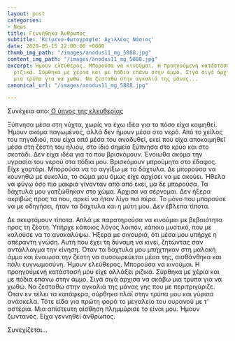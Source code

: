 ```yaml
---
layout: post
categories:
- News
title: Γεννήθηκα Άνθρωπος
subtitle: 'Κείμενο-Φωτογραφία: Αχιλλέας Νάσιος'
date: 2020-05-15 22:00:00 +0000
thumb_img_path: "/images/anodus11_mg_5888.jpg"
content_img_path: "/images/anodus11_mg_5888.jpg"
excerpt: Ήμουν ελεύθερος. Μπορούσα να κινούμαι. Η προηγούμενή κατάστασή μου είχε αλλάξει
  ριζικά. Σύρθηκα με χέρια και με πόδια επάνω στην άμμο. Σιγά σιγά άρχισα να σκάβω
  μια τρύπα για να χωθώ. Να ζεσταθώ στην αγκαλιά της μάνας...
canonical_url: "/images/anodus11_mg_5888.jpg"

---
```

Συνέχεια απο:<a href="https://hocusphotus.com/posts/anodus-10/" target="blank"> Ο ύπνος της ελευθερίας</a>

Ξύπνησα μέσα στη νύχτα, χωρίς να έχω ιδέα για το πόσο είχα κοιμηθεί. Ήμουν ακόμα παγωμένος, αλλά δεν ήμουν μέσα στο νερό. Από το χείλος του πηγαδιού, που είχα από μέσα του αναδυθεί, εκεί που είχα αποκοιμηθεί μέσα στη ζέστη του ήλιου, στο ίδιο σημείο ξύπνησα στο κρύο και στο σκοτάδι. Δεν είχα ιδέα για το που βρισκόμουν. Ένοιωθα ακόμα την υγρασία του νερού στα πόδια μου. Βρισκόμουν μπρούμητα στο έδαφος. Είχε χορτάρι. Μπορούσα να το αγγίξω με τα δάχτυλα. Δε μπορούσα να κουνηθώ με ευκολία, το σώμα μου όμως είχε αρχίσει να με ακούει. Ήθελα να φύγω όσο πιο μακριά γίνονταν από από εκεί, μα δε μπορούσα. Τα δάχτυλά μου γατζώθηκαν στο χώμα. Άρχισα να σέρνομαι. Δεν ήξερα ακριβώς προς τα που, αρκεί να ήταν λίγο πιο πέρα. Το μόνο που μπορούσε να με οδηγήσει, ήταν τα δάχτυλα και η μύτη μου. Δεν έβλεπα τίποτα.

Δε σκεφτόμουν τίποτα. Απλά με παρατηρούσα να κινούμαι με βεβαιότητα προς τη ζέστη. Υπήρχε κάποιος λόγος λοιπόν, κάποιο μυστικό, που με καλούσε να το ανακαλύψω. Ήξερα με σιγουριά, ότι μέσα μου υπήρχε η απέραντη γνώση. Αυτή που έχει τη δύναμη να κινεί, ζητώντας σαν αντάλλαγμα την κίνηση. Όταν τα δάχτυλά μου μπήχτηκαν στη μαλακή άμμο και ένοιωσα την ζέστη να συσσωρεύεται μέσα της, αισθάνθηκα και πάλι ευγνωμοσύνη. Ήμουν ελεύθερος. Μπορούσα να κινούμαι. Η προηγούμενή κατάστασή μου είχε αλλάξει ριζικά. Σύρθηκα με χέρια και με πόδια επάνω στην άμμο. Σιγά σιγά άρχισα να σκάβω μια τρύπα για να χωθώ. Να ζεσταθώ στην αγκαλιά της μάνας γης που με περιτριγύριζε. Όταν εν τέλει τα κατάφερα, σύρθηκα πλάϊ στην τρύπα μου και γύρισα ανάσκελα. Τότε είδα για πρώτη φορά το μεγαλείο του ουρανού με τ’ αστέρια. Μια απίστευτη αίσθηση πλημμύρισε το είναι μου. Ήμουν ζωντανός. Είχα γεννηθεί άνθρωπος.

Συνεχίζεται...